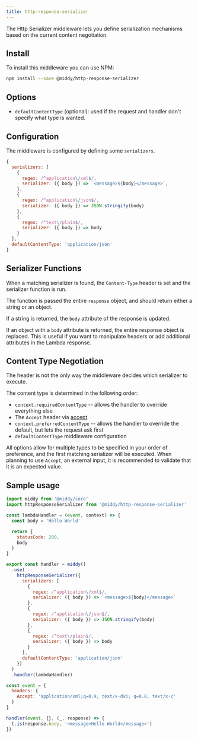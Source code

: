 ```yaml
---
title: http-response-serializer
---
```


The Http Serializer middleware lets you define serialization mechanisms based on the current content negotiation.

## Install

To install this middleware you can use NPM:

```bash npm2yarn
npm install --save @middy/http-response-serializer
```

## Options

- `defaultContentType` (optional): used if the request and handler don't specify what type is wanted.

## Configuration

The middleware is configured by defining some `serializers`.

```javascript
{
  serializers: [
    {
      regex: /^application\/xml$/,
      serializer: ({ body }) => `<message>${body}</message>`,
    },
    {
      regex: /^application\/json$/,
      serializer: ({ body }) => JSON.stringify(body)
    },
    {
      regex: /^text\/plain$/,
      serializer: ({ body }) => body
    }
  ],
  defaultContentType: 'application/json'
}
```

## Serializer Functions

When a matching serializer is found, the `Content-Type` header is set and the serializer function is run.

The function is passed the entire `response` object, and should return either a string or an object.

If a string is returned, the `body` attribute of the response is updated.

If an object with a `body` attribute is returned, the entire response object is replaced. This is useful if you want to manipulate headers or add additional attributes in the Lambda response.

## Content Type Negotiation

The header is not the only way the middleware decides which serializer to execute.

The content type is determined in the following order:

- `context.requiredContentType` -- allows the handler to override everything else
- The `Accept` header via [accept](https://www.npmjs.com/package/accept)
- `context.preferredContentType` -- allows the handler to override the default, but lets the request ask first
- `defaultContentType` middleware configuration

All options allow for multiple types to be specified in your order of preference, and the first matching serializer will be executed.
When planning to use `Accept`, an external input, it is recommended to validate that it is an expected value.

## Sample usage

```javascript
import middy from '@middy/core'
import httpResponseSerializer from '@middy/http-response-serializer'

const lambdaHandler = (event, context) => {
  const body = 'Hello World'

  return {
    statusCode: 200,
    body
  }
}

export const handler = middy()
  .use(
    httpResponseSerializer({
      serializers: [
        {
          regex: /^application\/xml$/,
          serializer: ({ body }) => `<message>${body}</message>`
        },
        {
          regex: /^application\/json$/,
          serializer: ({ body }) => JSON.stringify(body)
        },
        {
          regex: /^text\/plain$/,
          serializer: ({ body }) => body
        }
      ],
      defaultContentType: 'application/json'
    })
  )
  .handler(lambdaHandler)

const event = {
  headers: {
    Accept: 'application/xml;q=0.9, text/x-dvi; q=0.8, text/x-c'
  }
}

handler(event, {}, (_, response) => {
  t.is(response.body, '<message>Hello World</message>')
})
```
